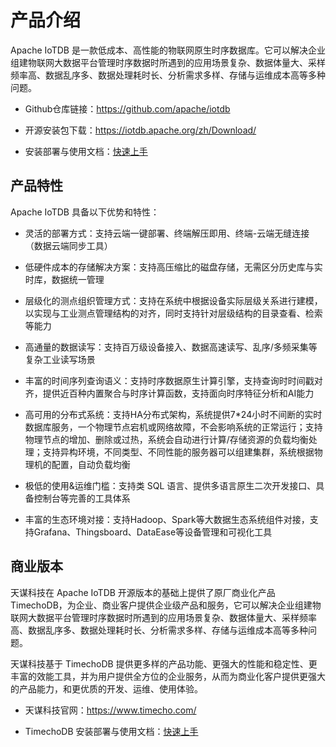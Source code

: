 <!--

    Licensed to the Apache Software Foundation (ASF) under one
    or more contributor license agreements.  See the NOTICE file
    distributed with this work for additional information
    regarding copyright ownership.  The ASF licenses this file
    to you under the Apache License, Version 2.0 (the
    "License"); you may not use this file except in compliance
    with the License.  You may obtain a copy of the License at
    
        http://www.apache.org/licenses/LICENSE-2.0
    
    Unless required by applicable law or agreed to in writing,
    software distributed under the License is distributed on an
    "AS IS" BASIS, WITHOUT WARRANTIES OR CONDITIONS OF ANY
    KIND, either express or implied.  See the License for the
    specific language governing permissions and limitations
    under the License.

-->

# 产品介绍

Apache IoTDB 是一款低成本、高性能的物联网原生时序数据库。它可以解决企业组建物联网大数据平台管理时序数据时所遇到的应用场景复杂、数据体量大、采样频率高、数据乱序多、数据处理耗时长、分析需求多样、存储与运维成本高等多种问题。

- Github仓库链接：https://github.com/apache/iotdb

- 开源安装包下载：https://iotdb.apache.org/zh/Download/

- 安装部署与使用文档：[快速上手](../QuickStart/QuickStart_apache.md)

## 产品特性

Apache IoTDB 具备以下优势和特性：

- 灵活的部署方式：支持云端一键部署、终端解压即用、终端-云端无缝连接（数据云端同步工具）

- 低硬件成本的存储解决方案：支持高压缩比的磁盘存储，无需区分历史库与实时库，数据统一管理

- 层级化的测点组织管理方式：支持在系统中根据设备实际层级关系进行建模，以实现与工业测点管理结构的对齐，同时支持针对层级结构的目录查看、检索等能力

- 高通量的数据读写：支持百万级设备接入、数据高速读写、乱序/多频采集等复杂工业读写场景

- 丰富的时间序列查询语义：支持时序数据原生计算引擎，支持查询时时间戳对齐，提供近百种内置聚合与时序计算函数，支持面向时序特征分析和AI能力

- 高可用的分布式系统：支持HA分布式架构，系统提供7*24小时不间断的实时数据库服务，一个物理节点宕机或网络故障，不会影响系统的正常运行；支持物理节点的增加、删除或过热，系统会自动进行计算/存储资源的负载均衡处理；支持异构环境，不同类型、不同性能的服务器可以组建集群，系统根据物理机的配置，自动负载均衡

- 极低的使用&运维门槛：支持类 SQL 语言、提供多语言原生二次开发接口、具备控制台等完善的工具体系

- 丰富的生态环境对接：支持Hadoop、Spark等大数据生态系统组件对接，支持Grafana、Thingsboard、DataEase等设备管理和可视化工具

## 商业版本

天谋科技在 Apache IoTDB 开源版本的基础上提供了原厂商业化产品 TimechoDB，为企业、商业客户提供企业级产品和服务，它可以解决企业组建物联网大数据平台管理时序数据时所遇到的应用场景复杂、数据体量大、采样频率高、数据乱序多、数据处理耗时长、分析需求多样、存储与运维成本高等多种问题。

天谋科技基于 TimechoDB 提供更多样的产品功能、更强大的性能和稳定性、更丰富的效能工具，并为用户提供全方位的企业服务，从而为商业化客户提供更强大的产品能力，和更优质的开发、运维、使用体验。

- 天谋科技官网：https://www.timecho.com/

- TimechoDB 安装部署与使用文档：[快速上手](../QuickStart/QuickStart_timecho.md)